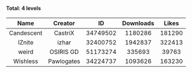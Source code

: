 #### Total: 4 levels

| Name | Creator | ID | Downloads | Likes |
|:---:|:---:|:---:|:---:|:---:|
| Candescent | CastriX | 34749502 | 1180286 | 181290
| IZnite | izhar | 32400752 | 1942837 | 322413
| weird | OSIRIS GD | 51173274 | 335693 | 39763
| Wishless | Pawlogates | 34224737 | 1093626 | 163230
